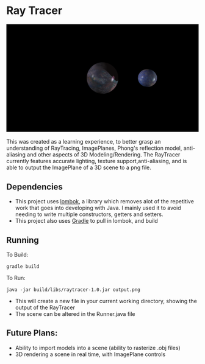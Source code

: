 # Ray Tracer

![](/output.png)

This was created as a learning experience, to better grasp an understanding of RayTracing, ImagePlanes,
Phong's reflection model, anti-aliasing and other aspects of 3D Modeling/Rendering. The RayTracer currently features accurate lighting, texture support,anti-aliasing, and is able to output the ImagePlane of a 3D scene to a png file. 


## Dependencies
* This project uses [lombok](https://projectlombok.org/), a library which removes alot of the repetitive work that goes into developing with Java.
I mainly used it to avoid needing to write multiple constructors, getters and setters.
* This project also uses [Gradle](https://gradle.org/) to pull in lombok, and build 

## Running

To Build:
```
gradle build
```

To Run:
```
java -jar build/libs/raytracer-1.0.jar output.png
```

* This will create a new file in your current working directory, showing the output of the RayTracer
* The scene can be altered in the Runner.java file

## Future Plans:
* Ability to import models into a scene (ability to rasterize .obj files)
* 3D rendering a scene in real time, with ImagePlane controls
